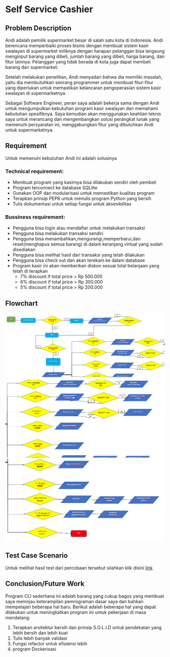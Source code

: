 # Self Service Cashier

## Problem Description
Andi adalah pemilik supermarket besar di salah satu kota di Indonesia. Andi berencana memperbaiki proses bisnis dengan membuat sistem kasir swalayan di supermarket miliknya dengan harapan pelanggan bisa langsung menginput barang yang dibeli, jumlah barang yang dibeli, harga barang, dan fitur lainnya. Pelanggan yang tidak berada di kota juga dapat membeli barang dari supermarket.

Setelah melakukan penelitian, Andi menyadari bahwa dia memiliki masalah, yaitu dia membutuhkan seorang programmer untuk membuat fitur-fitur yang diperlukan untuk memastikan kelancaran pengoperasian sistem kasir swalayan di supermarketnya.

Sebagai Software Engineer, peran saya adalah bekerja sama dengan Andi untuk mengumpulkan kebutuhan program kasir swalayan dan memahami kebutuhan spesifiknya. Saya kemudian akan menggunakan keahlian teknis saya untuk merancang dan mengembangkan solusi perangkat lunak yang memenuhi persyaratan ini, menggabungkan fitur yang dibutuhkan Andi untuk supermarketnya.

## Requirement
Untuk memenuhi kebutuhan Andi ini adalah solusinya 

### Technical requirement:
- Membuat program yang kasirnya bisa dilakukan sendiri oleh pembeli
- Program terconnect ke database SQLlite
- Gunakan OOP dan modularisasi untuk memastikan kualitas program
- Terapkan prinsip PEP8 untuk menulis program Python yang bersih
- Tulis dokumentasi untuk setiap fungsi untuk aksesibilitas

### Bussiness requirement:
- Pengguna bisa login atau mendaftar untuk melakukan transaksi
- Pengguna bisa melakukan transaksi sendiri
- Pengguna bisa menambahkan,mengurangi,memperbarui,dan reset(menghapus semua barang) di dalam keranjang virtual yang sudah disediakan
- Pengguna bisa melihat hasil dari transaksi yang telah dilakukan
- Pengguna bisa check out dan akan terekam ke dalam database
- Program kasir ini akan memberikan diskon sesuai total belanjaan yang telah di terapkan
    - 7% discount if total price > Rp 500.000
    - 6% discount if total price > Rp 300.000
    - 5% discount if total price > Rp 200.000

## Flowchart

![](Gambar1.png)
![](Gambar2.png)
![](Gambar3.png)


## Test Case Scenario
Untuk melihat hasil test dari percobaan tersebut silahkan klik disini [link](test-case/test.MD)

## Conclusion/Future Work
Program CLI sederhana ini adalah barang yang cukup bagus yang membuat saya meninjau keterampilan pemrograman dasar saya dan bahkan mempelajari beberapa hal baru.
Berikut adalah beberapa hal yang dapat dilakukan untuk meningkatkan program ini untuk pekerjaan di masa mendatang:
1. Terapkan arsitektur bersih dan prinsip S.O.L.I.D untuk pendekatan yang lebih bersih dan lebih kuat
2. Tulis lebih banyak validasi
3. Fungsi refactor untuk efisiensi lebih
4. program Dockerisasi
